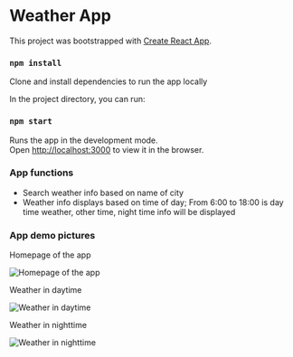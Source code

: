 # Weather App

This project was bootstrapped with [Create React App](https://github.com/facebook/create-react-app).

### `npm install`

Clone and install dependencies to run the app locally

In the project directory, you can run:

### `npm start`

Runs the app in the development mode.\
Open [http://localhost:3000](http://localhost:3000) to view it in the browser.


### App functions

- Search weather info based on name of city
- Weather info displays based on time of day; From 6:00 to 18:00 is day time weather, other time, night time info will be displayed

### App demo pictures


Homepage of the app

![Homepage of the app](https://i.ibb.co/Ttd6hPW/first-Sight.jpg)


Weather in daytime

![Weather in daytime](https://i.ibb.co/bNdN1PS/responsive.jpg)

Weather in nighttime

![Weather in nighttime](https://i.ibb.co/gJp3TS9/Night-Time.jpg)
